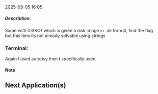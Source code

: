 2025-08-05 16:05

##### Description:
Same with DISKO1 which is given a disk image in `.dd` format, find the flag but this time its not already solvable using strings

### Terminal:
Again I used autopsy then I specifically used

#### Note


## Next Application(s)